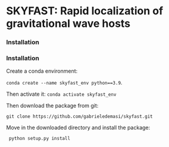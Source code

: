 # SKYFAST: Rapid localization of gravitational wave hosts

### Installation
### Installation

Create a conda environment:

`conda create --name skyfast_env python==3.9`.

Then activate it:
`conda activate skyfast_env`

Then download the package from git:

`git clone https://github.com/gabrieledemasi/skyfast.git`


Move in the downloaded directory and install the package:

` python setup.py install`
